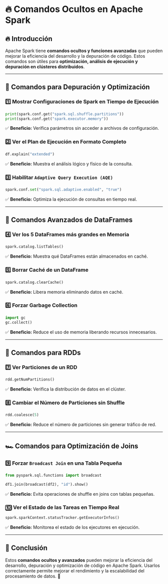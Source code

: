 # 🔥 Comandos Ocultos en Apache Spark

## 🔥 Introducción
Apache Spark tiene **comandos ocultos y funciones avanzadas** que pueden mejorar la eficiencia del desarrollo y la depuración de código. Estos comandos son útiles para **optimización, análisis de ejecución y depuración en clústeres distribuidos**.

---

## 📌 Comandos para Depuración y Optimización

### 1️⃣ **Mostrar Configuraciones de Spark en Tiempo de Ejecución**
```python
print(spark.conf.get("spark.sql.shuffle.partitions"))
print(spark.conf.get("spark.executor.memory"))
```
✅ **Beneficio:** Verifica parámetros sin acceder a archivos de configuración.

### 2️⃣ **Ver el Plan de Ejecución en Formato Completo**
```python
df.explain("extended")
```
✅ **Beneficio:** Muestra el análisis lógico y físico de la consulta.

### 3️⃣ **Habilitar `Adaptive Query Execution (AQE)`**
```python
spark.conf.set("spark.sql.adaptive.enabled", "true")
```
✅ **Beneficio:** Optimiza la ejecución de consultas en tiempo real.

---

## 🚀 Comandos Avanzados de DataFrames

### 4️⃣ **Ver los 5 DataFrames más grandes en Memoria**
```python
spark.catalog.listTables()
```
✅ **Beneficio:** Muestra qué DataFrames están almacenados en caché.

### 5️⃣ **Borrar Caché de un DataFrame**
```python
spark.catalog.clearCache()
```
✅ **Beneficio:** Libera memoria eliminando datos en caché.

### 6️⃣ **Forzar Garbage Collection**
```python
import gc
gc.collect()
```
✅ **Beneficio:** Reduce el uso de memoria liberando recursos innecesarios.

---

## 🔄 Comandos para RDDs

### 7️⃣ **Ver Particiones de un RDD**
```python
rdd.getNumPartitions()
```
✅ **Beneficio:** Verifica la distribución de datos en el clúster.

### 8️⃣ **Cambiar el Número de Particiones sin Shuffle**
```python
rdd.coalesce(5)
```
✅ **Beneficio:** Reduce el número de particiones sin generar tráfico de red.

---

## 🏎️ Comandos para Optimización de Joins

### 9️⃣ **Forzar `Broadcast Join` en una Tabla Pequeña**
```python
from pyspark.sql.functions import broadcast

df1.join(broadcast(df2), "id").show()
```
✅ **Beneficio:** Evita operaciones de shuffle en joins con tablas pequeñas.

### 🔟 **Ver el Estado de las Tareas en Tiempo Real**
```python
spark.sparkContext.statusTracker.getExecutorInfos()
```
✅ **Beneficio:** Monitorea el estado de los ejecutores en ejecución.

---

## 🎯 Conclusión
Estos **comandos ocultos y avanzados** pueden mejorar la eficiencia del desarrollo, depuración y optimización de código en Apache Spark. Usarlos correctamente permite mejorar el rendimiento y la escalabilidad del procesamiento de datos. 🚀

